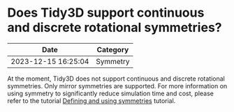 # Does Tidy3D support continuous and discrete rotational symmetries?

| Date       | Category    |
|------------|-------------|
| 2023-12-15 16:25:04 | Symmetry |



At the moment, Tidy3D does not support continuous and discrete rotational symmetries. Only mirror symmetries are supported. For more information on using symmetry to significantly reduce simulation time and cost, please refer to the tutorial [Defining and using symmetries](https://www.flexcompute.com/tidy3d/examples/notebooks/Symmetry/) tutorial.
